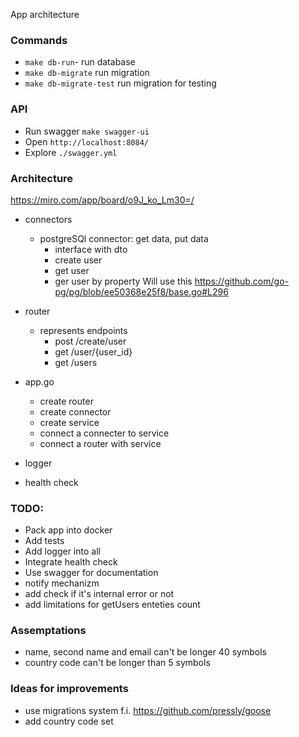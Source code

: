 App architecture

### Commands
- `make db-run`- run database
- `make db-migrate` run migration
- `make db-migrate-test` run migration for testing

### API
- Run swagger `make swagger-ui`
- Open `http://localhost:8084/`
- Explore  `./swagger.yml`

### Architecture 
https://miro.com/app/board/o9J_ko_Lm30=/

- connectors
  - postgreSQl connector: get data, put data
    - interface with dto
    - create user
    - get user
    - ger user by property
Will use this https://github.com/go-pg/pg/blob/ee50368e25f8/base.go#L296
    
- router
  - represents endpoints
    - post /create/user
    - get /user/{user_id}
    - get /users
- app.go
   - create router
   - create connector
   - create service
   - connect a connecter to service
   - connect a router with service
- logger
- health check

### TODO:
- Pack app into docker
- Add tests
- Add logger into all
- Integrate health check
- Use swagger for documentation
- notify mechanizm
- add check if it's internal error or not
- add limitations for getUsers enteties count


### Assemptations
- name, second name and email can't be longer 40 symbols
- country code can't be longer than 5 symbols

### Ideas for improvements
- use migrations system f.i. https://github.com/pressly/goose
- add country code set

